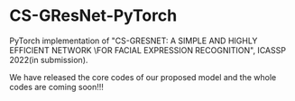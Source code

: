 # CS-GResNet-PyTorch
PyTorch implementation of "CS-GRESNET: A SIMPLE AND HIGHLY EFFICIENT NETWORK \\FOR FACIAL EXPRESSION RECOGNITION", ICASSP 2022(in submission).

We have released the core codes of our proposed model and the whole codes are coming soon!!!
